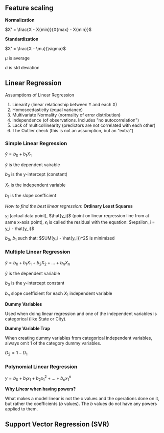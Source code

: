  
## Feature scaling
**Normalization**

$X' = \frac{X - X{min}}{X{max} - X{min}}$

**Standardization**

$X' = \frac{X - \mu}{\sigma}$

$\mu$ is average

$\sigma$ is std deviation

## Linear Regression

Assumptions of Linear Regression

1. Linearity (linear relationship between Y and each X)
2. Homoscedasticity (equal variance)
3. Multivariate Normality (normality of error distribution)
4. Independence (of observations. Includes "no autocorrelation")
5. Lack of multicollinearity (predictors are not correlated with each other)
6. The Outlier check (this is not an assumption, but an "extra")


### Simple Linear Regression
$\hat{y} = b_0 + b_1X_1$

$\hat{y}$ is the dependent vairable

$b_0$ is the y-intercept (constant)

$X_1$ is the independent variable

$b_1$ is the slope coefficient

_How to find the best linear regression_: **Ordinary Least Squares**

$y_i$ (actual data point), $\hat{y_i}$ (point on linear regression line from at same x-axis point), $\epsilon_i$ is called the residual with the equation: $\epsilon_i = y_i - \hat{y_i}$

$b_0$, $b_1$ such that: $SUM(y_i - \hat{y_i})^2$ is minimized

### Multiple Linear Regression

$\hat{y} = b_0 + b_1X_1+b_2X_2 + ... + b_nX_n$

$\hat{y}$ is the dependent variable

$b_0$ is the y-intercept constant

$b_n$ slope coefficient for each $X_1$ independent variable

**Dummy Variables**

Used when doing linear regression and one of the independent variables is categorical (like State or City). 

**Dummy Variable Trap**

When creating dummy variables from categorical independent variables, always omit 1 of the category dummy variables.

$D_2 = 1 - D_1$

### Polynomial Linear Regression

$y = b_0 + b_1x_1 + b_2x_1^2 + ... + b_nx_1^n$

**Why _Linear_ when having powers?**

What makes a model linear is not the $x$ values and the operations done on it, but rather the coefficients ($b$ values). The $b$ values do not have any powers applied to them.

## Support Vector Regression (SVR)
